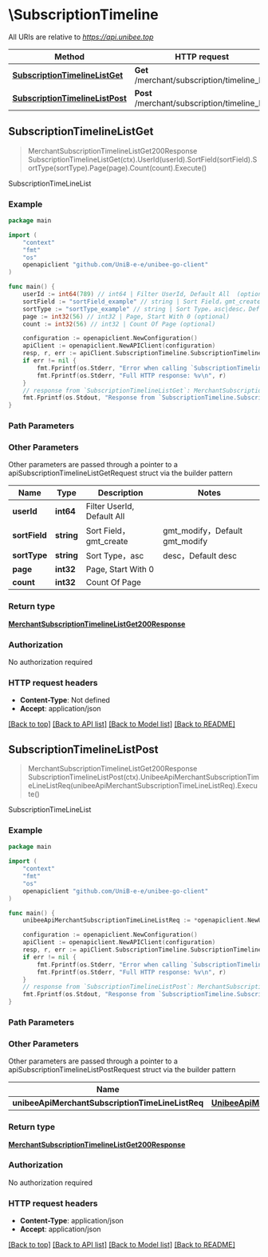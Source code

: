 # \SubscriptionTimeline

All URIs are relative to *https://api.unibee.top*

Method | HTTP request | Description
------------- | ------------- | -------------
[**SubscriptionTimelineListGet**](SubscriptionTimeline.md#SubscriptionTimelineListGet) | **Get** /merchant/subscription/timeline_list | SubscriptionTimeLineList
[**SubscriptionTimelineListPost**](SubscriptionTimeline.md#SubscriptionTimelineListPost) | **Post** /merchant/subscription/timeline_list | SubscriptionTimeLineList



## SubscriptionTimelineListGet

> MerchantSubscriptionTimelineListGet200Response SubscriptionTimelineListGet(ctx).UserId(userId).SortField(sortField).SortType(sortType).Page(page).Count(count).Execute()

SubscriptionTimeLineList

### Example

```go
package main

import (
	"context"
	"fmt"
	"os"
	openapiclient "github.com/UniB-e-e/unibee-go-client"
)

func main() {
	userId := int64(789) // int64 | Filter UserId, Default All  (optional)
	sortField := "sortField_example" // string | Sort Field，gmt_create|gmt_modify，Default gmt_modify (optional)
	sortType := "sortType_example" // string | Sort Type，asc|desc，Default desc (optional)
	page := int32(56) // int32 | Page, Start With 0 (optional)
	count := int32(56) // int32 | Count Of Page (optional)

	configuration := openapiclient.NewConfiguration()
	apiClient := openapiclient.NewAPIClient(configuration)
	resp, r, err := apiClient.SubscriptionTimeline.SubscriptionTimelineListGet(context.Background()).UserId(userId).SortField(sortField).SortType(sortType).Page(page).Count(count).Execute()
	if err != nil {
		fmt.Fprintf(os.Stderr, "Error when calling `SubscriptionTimeline.SubscriptionTimelineListGet``: %v\n", err)
		fmt.Fprintf(os.Stderr, "Full HTTP response: %v\n", r)
	}
	// response from `SubscriptionTimelineListGet`: MerchantSubscriptionTimelineListGet200Response
	fmt.Fprintf(os.Stdout, "Response from `SubscriptionTimeline.SubscriptionTimelineListGet`: %v\n", resp)
}
```

### Path Parameters



### Other Parameters

Other parameters are passed through a pointer to a apiSubscriptionTimelineListGetRequest struct via the builder pattern


Name | Type | Description  | Notes
------------- | ------------- | ------------- | -------------
 **userId** | **int64** | Filter UserId, Default All  | 
 **sortField** | **string** | Sort Field，gmt_create|gmt_modify，Default gmt_modify | 
 **sortType** | **string** | Sort Type，asc|desc，Default desc | 
 **page** | **int32** | Page, Start With 0 | 
 **count** | **int32** | Count Of Page | 

### Return type

[**MerchantSubscriptionTimelineListGet200Response**](MerchantSubscriptionTimelineListGet200Response.md)

### Authorization

No authorization required

### HTTP request headers

- **Content-Type**: Not defined
- **Accept**: application/json

[[Back to top]](#) [[Back to API list]](../README.md#documentation-for-api-endpoints)
[[Back to Model list]](../README.md#documentation-for-models)
[[Back to README]](../README.md)


## SubscriptionTimelineListPost

> MerchantSubscriptionTimelineListGet200Response SubscriptionTimelineListPost(ctx).UnibeeApiMerchantSubscriptionTimeLineListReq(unibeeApiMerchantSubscriptionTimeLineListReq).Execute()

SubscriptionTimeLineList

### Example

```go
package main

import (
	"context"
	"fmt"
	"os"
	openapiclient "github.com/UniB-e-e/unibee-go-client"
)

func main() {
	unibeeApiMerchantSubscriptionTimeLineListReq := *openapiclient.NewUnibeeApiMerchantSubscriptionTimeLineListReq() // UnibeeApiMerchantSubscriptionTimeLineListReq | 

	configuration := openapiclient.NewConfiguration()
	apiClient := openapiclient.NewAPIClient(configuration)
	resp, r, err := apiClient.SubscriptionTimeline.SubscriptionTimelineListPost(context.Background()).UnibeeApiMerchantSubscriptionTimeLineListReq(unibeeApiMerchantSubscriptionTimeLineListReq).Execute()
	if err != nil {
		fmt.Fprintf(os.Stderr, "Error when calling `SubscriptionTimeline.SubscriptionTimelineListPost``: %v\n", err)
		fmt.Fprintf(os.Stderr, "Full HTTP response: %v\n", r)
	}
	// response from `SubscriptionTimelineListPost`: MerchantSubscriptionTimelineListGet200Response
	fmt.Fprintf(os.Stdout, "Response from `SubscriptionTimeline.SubscriptionTimelineListPost`: %v\n", resp)
}
```

### Path Parameters



### Other Parameters

Other parameters are passed through a pointer to a apiSubscriptionTimelineListPostRequest struct via the builder pattern


Name | Type | Description  | Notes
------------- | ------------- | ------------- | -------------
 **unibeeApiMerchantSubscriptionTimeLineListReq** | [**UnibeeApiMerchantSubscriptionTimeLineListReq**](UnibeeApiMerchantSubscriptionTimeLineListReq.md) |  | 

### Return type

[**MerchantSubscriptionTimelineListGet200Response**](MerchantSubscriptionTimelineListGet200Response.md)

### Authorization

No authorization required

### HTTP request headers

- **Content-Type**: application/json
- **Accept**: application/json

[[Back to top]](#) [[Back to API list]](../README.md#documentation-for-api-endpoints)
[[Back to Model list]](../README.md#documentation-for-models)
[[Back to README]](../README.md)

